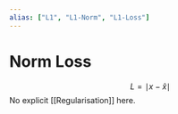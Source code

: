 ```yaml
---
alias: ["L1", "L1-Norm", "L1-Loss"]
---
```

# Norm Loss

$$L=\mid x-\hat{x}\mid$$
No explicit [[Regularisation]] here.

